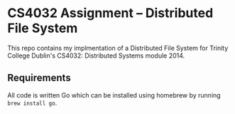 # CS4032 Assignment – Distributed File System

This repo contains my implmentation of a Distributed File System for Trinity College Dublin's CS4032: Distributed Systems module 2014.

## Requirements

All code is written Go which can be installed using homebrew by running `brew install go`.
